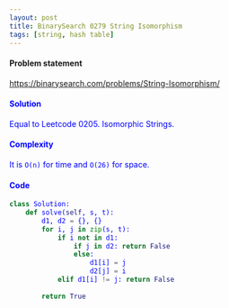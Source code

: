 ```yaml
---
layout: post
title: BinarySearch 0279 String Isomorphism
tags: [string, hash table]
---
```


#### Problem statement

<a href="https://binarysearch.com/problems/String-Isomorphism/"> <font color = blue>https://binarysearch.com/problems/String-Isomorphism/

#### Solution
Equal to Leetcode 0205. Isomorphic Strings.

#### Complexity
It is `O(n)` for time and `O(26)` for space.

#### Code
```python
class Solution:
    def solve(self, s, t):
        d1, d2 = {}, {}
        for i, j in zip(s, t):
            if i not in d1:
                if j in d2: return False
                else:
                    d1[i] = j
                    d2[j] = i
            elif d1[i] != j: return False
            
        return True
```
